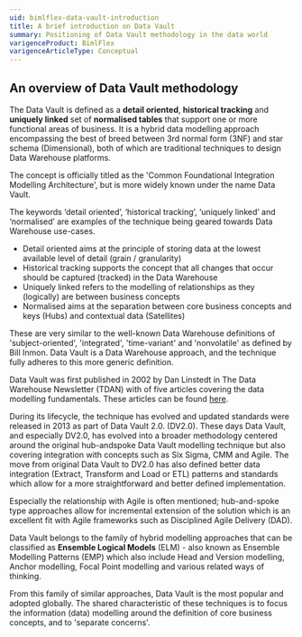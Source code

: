 ```yaml
---
uid: bimlflex-data-vault-introduction
title: A brief introduction on Data Vault
summary: Positioning of Data Vault methodology in the data world
varigenceProduct: BimlFlex
varigenceArticleType: Conceptual
---
```


## An overview of Data Vault methodology

The Data Vault is defined as a **detail oriented**, **historical tracking** and **uniquely linked** set of **normalised tables** that support one or more functional areas of business. It is a hybrid data modelling approach encompassing the best of breed between 3rd normal
form (3NF) and star schema (Dimensional), both of which are traditional techniques to design Data Warehouse platforms.

The concept is officially titled as the 'Common Foundational Integration Modelling Architecture', but is more widely known under the
name Data Vault.

The keywords ‘detail oriented’, ‘historical tracking’, ‘uniquely linked’ and ‘normalised’ are examples of the technique being geared
towards Data Warehouse use-cases.

* Detail oriented aims at the principle of storing data at the lowest available level of detail (grain / granularity)
* Historical tracking supports the concept that all changes that occur should be captured (tracked) in the Data Warehouse
* Uniquely linked refers to the modelling of relationships as they (logically) are between business concepts
* Normalised aims at the separation between core business concepts and keys (Hubs) and contextual data (Satellites)

These are very similar to the well-known Data Warehouse definitions of 'subject-oriented', 'integrated', 'time-variant' and 'nonvolatile' as defined by Bill Inmon. Data Vault is a Data Warehouse approach, and the technique fully adheres to this more generic
definition.

Data Vault was first published in 2002 by Dan Linstedt in The Data Warehouse Newsletter (TDAN) with of five articles covering
the data modelling fundamentals. These articles can be found [here](http://tdan.com/data-vault-series-1-data-vault-overview/5054).

During its lifecycle, the technique has evolved and updated standards were released in 2013 as part of Data Vault 2.0. (DV2.0). These days Data Vault, and especially DV2.0, has evolved into a broader methodology centered around the original hub-andspoke Data Vault modelling technique but also covering integration with concepts such as Six Sigma, CMM and Agile. The move from original Data Vault to DV2.0 has also defined better data integration (Extract, Transform and Load or ETL) patterns and standards which allow for a more straightforward and better defined implementation.

Especially the relationship with Agile is often mentioned; hub-and-spoke type approaches allow for incremental extension of the solution which is an excellent fit with Agile frameworks such as Disciplined Agile Delivery (DAD).

Data Vault belongs to the family of hybrid modelling approaches that can be classified as **Ensemble Logical Models** (ELM) - also known as Ensemble Modelling Patterns (EMP) which also include Head and Version modelling, Anchor modelling, Focal Point modelling and various related ways of thinking.

From this family of similar approaches, Data Vault is the most popular and adopted globally. The shared characteristic of these techniques is to focus the information (data) modelling around the definition of core business concepts, and to 'separate concerns'.
